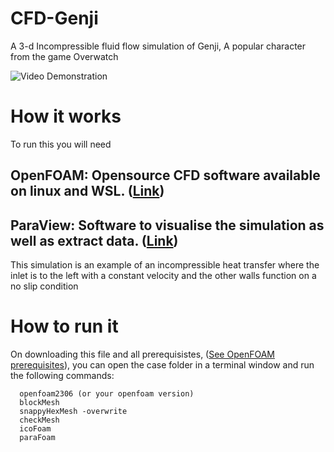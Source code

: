 # CFD-Genji
A 3-d Incompressible fluid flow simulation of Genji, A popular character from the game Overwatch

![Video Demonstration](case/output.gif)

# How it works
To run this you will need

## OpenFOAM: Opensource CFD software available on linux and WSL. ([Link](https://www.openfoam.com))

## ParaView: Software to visualise the simulation as well as extract data. ([Link](https://www.paraview.org))

This simulation is an example of an incompressible heat transfer where the inlet is to the left with a constant velocity and the other walls function on a no slip condition

# How to run it

On downloading this file and all prerequisistes, ([See OpenFOAM prerequisites](https://www.openfoam.com/documentation/system-requirements)), you can open the case folder in a terminal window and run the following commands:

```
  openfoam2306 (or your openfoam version)
  blockMesh
  snappyHexMesh -overwrite
  checkMesh
  icoFoam
  paraFoam
```
